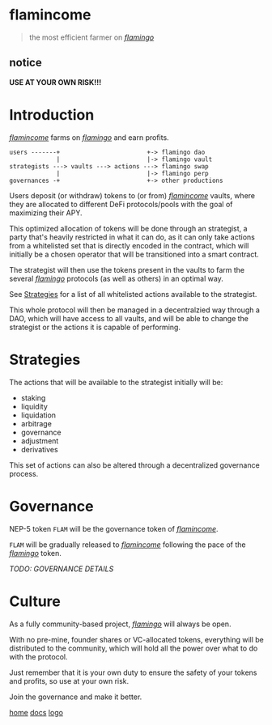 # flamincome

> the most efficient farmer on [*flamingo*](https://flamingo.finance)

## notice

**USE AT YOUR OWN RISK!!!**

# Introduction

[*flamincome*](https://flamincome.github.io) farms on [*flamingo*](https://flamingo.finance) and earn profits.

```
users -------+                        +-> flamingo dao
             |                        |-> flamingo vault
strategists ---> vaults ---> actions ---> flamingo swap
             |                        |-> flamingo perp
governances -+                        +-> other productions
```

Users deposit (or withdraw) tokens to (or from) [*flamincome*](https://flamincome.github.io) vaults, where they are allocated to different DeFi protocols/pools with the goal of maximizing their APY.

This optimized allocation of tokens will be done through an strategist, a party that's heavily restricted in what it can do, as it can only take actions from a whitelisted set that is directly encoded in the contract, which will initially be a chosen operator that will be transitioned into a smart contract.

The strategist will then use the tokens present in the vaults to farm the several [*flamingo*](https://flamingo.finance) protocols (as well as others) in an optimal way.

See [Strategies](/strategies) for a list of all whitelisted actions available to the strategist.

This whole protocol will then be managed in a decentralzied way through a DAO, which will have access to all vaults, and will be able to change the strategist or the actions it is capable of performing.

# Strategies

The actions that will be available to the strategist initially will be:

- staking
- liquidity
- liquidation
- arbitrage
- governance
- adjustment
- derivatives

This set of actions can also be altered through a decentralized governance process.

# Governance

NEP-5 token `FLAM` will be the governance token of [*flamincome*](https://flamincome.github.io).

`FLAM` will be gradually released to [*flamincome*](https://flamincome.github.io) following the pace of the [*flamingo*](https://flamingo.finance) token.

*TODO: GOVERNANCE DETAILS*

# Culture

As a fully community-based project, [*flamingo*](https://flamingo.finance) will always be open.

With no pre-mine, founder shares or VC-allocated tokens, everything will be distributed to the community, which will hold all the power over what to do with the protocol.

Just remember that it is your own duty to ensure the safety of your tokens and profits, so use at your own risk.

Join the governance and make it better.

<footer>
<a href="https://flamincome.github.io">home</a>
<a href="https://flamincome.github.io/docs">docs</a>
<a href="https://flamincome.github.io/logo">logo</a>
</footer>
